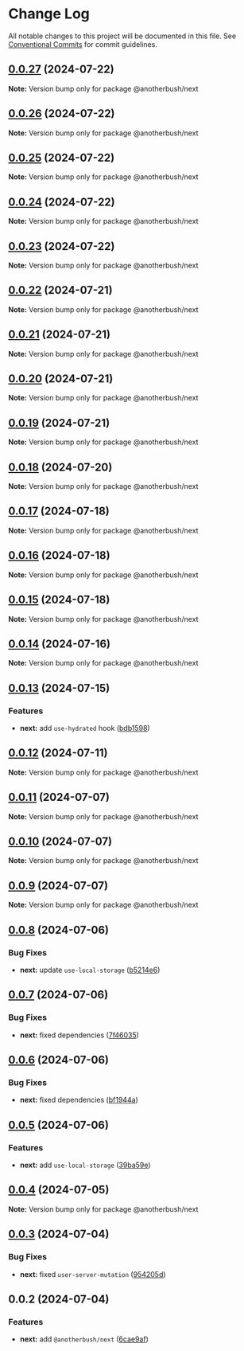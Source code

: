 # Change Log

All notable changes to this project will be documented in this file.
See [Conventional Commits](https://conventionalcommits.org) for commit guidelines.

## [0.0.27](https://github.com/anotherbush/utils/compare/@anotherbush/next@0.0.26...@anotherbush/next@0.0.27) (2024-07-22)

**Note:** Version bump only for package @anotherbush/next





## [0.0.26](https://github.com/anotherbush/utils/compare/@anotherbush/next@0.0.25...@anotherbush/next@0.0.26) (2024-07-22)

**Note:** Version bump only for package @anotherbush/next





## [0.0.25](https://github.com/anotherbush/utils/compare/@anotherbush/next@0.0.24...@anotherbush/next@0.0.25) (2024-07-22)

**Note:** Version bump only for package @anotherbush/next





## [0.0.24](https://github.com/anotherbush/utils/compare/@anotherbush/next@0.0.23...@anotherbush/next@0.0.24) (2024-07-22)

**Note:** Version bump only for package @anotherbush/next





## [0.0.23](https://github.com/anotherbush/utils/compare/@anotherbush/next@0.0.22...@anotherbush/next@0.0.23) (2024-07-22)

**Note:** Version bump only for package @anotherbush/next





## [0.0.22](https://github.com/anotherbush/utils/compare/@anotherbush/next@0.0.21...@anotherbush/next@0.0.22) (2024-07-21)

**Note:** Version bump only for package @anotherbush/next





## [0.0.21](https://github.com/anotherbush/utils/compare/@anotherbush/next@0.0.20...@anotherbush/next@0.0.21) (2024-07-21)

**Note:** Version bump only for package @anotherbush/next





## [0.0.20](https://github.com/anotherbush/utils/compare/@anotherbush/next@0.0.19...@anotherbush/next@0.0.20) (2024-07-21)

**Note:** Version bump only for package @anotherbush/next





## [0.0.19](https://github.com/anotherbush/utils/compare/@anotherbush/next@0.0.18...@anotherbush/next@0.0.19) (2024-07-21)

**Note:** Version bump only for package @anotherbush/next





## [0.0.18](https://github.com/anotherbush/utils/compare/@anotherbush/next@0.0.17...@anotherbush/next@0.0.18) (2024-07-20)

**Note:** Version bump only for package @anotherbush/next





## [0.0.17](https://github.com/anotherbush/utils/compare/@anotherbush/next@0.0.16...@anotherbush/next@0.0.17) (2024-07-18)

**Note:** Version bump only for package @anotherbush/next





## [0.0.16](https://github.com/anotherbush/utils/compare/@anotherbush/next@0.0.15...@anotherbush/next@0.0.16) (2024-07-18)

**Note:** Version bump only for package @anotherbush/next





## [0.0.15](https://github.com/anotherbush/utils/compare/@anotherbush/next@0.0.14...@anotherbush/next@0.0.15) (2024-07-18)

**Note:** Version bump only for package @anotherbush/next





## [0.0.14](https://github.com/anotherbush/utils/compare/@anotherbush/next@0.0.13...@anotherbush/next@0.0.14) (2024-07-16)

**Note:** Version bump only for package @anotherbush/next





## [0.0.13](https://github.com/anotherbush/utils/compare/@anotherbush/next@0.0.12...@anotherbush/next@0.0.13) (2024-07-15)


### Features

* **next:** add `use-hydrated` hook ([bdb1598](https://github.com/anotherbush/utils/commit/bdb1598cbac4bab9bade21db260d8b9f1f1db208))





## [0.0.12](https://github.com/anotherbush/utils/compare/@anotherbush/next@0.0.11...@anotherbush/next@0.0.12) (2024-07-11)

**Note:** Version bump only for package @anotherbush/next





## [0.0.11](https://github.com/anotherbush/utils/compare/@anotherbush/next@0.0.10...@anotherbush/next@0.0.11) (2024-07-07)

**Note:** Version bump only for package @anotherbush/next





## [0.0.10](https://github.com/anotherbush/utils/compare/@anotherbush/next@0.0.9...@anotherbush/next@0.0.10) (2024-07-07)

**Note:** Version bump only for package @anotherbush/next





## [0.0.9](https://github.com/anotherbush/utils/compare/@anotherbush/next@0.0.8...@anotherbush/next@0.0.9) (2024-07-07)

**Note:** Version bump only for package @anotherbush/next





## [0.0.8](https://github.com/anotherbush/utils/compare/@anotherbush/next@0.0.7...@anotherbush/next@0.0.8) (2024-07-06)


### Bug Fixes

* **next:** update `use-local-storage` ([b5214e6](https://github.com/anotherbush/utils/commit/b5214e6af214b1089dbdacd3a33d8d29fb57d994))





## [0.0.7](https://github.com/anotherbush/utils/compare/@anotherbush/next@0.0.6...@anotherbush/next@0.0.7) (2024-07-06)


### Bug Fixes

* **next:** fixed dependencies ([7f46035](https://github.com/anotherbush/utils/commit/7f460353220e206e4286a38ca9446ed96a6b24ae))





## [0.0.6](https://github.com/anotherbush/utils/compare/@anotherbush/next@0.0.5...@anotherbush/next@0.0.6) (2024-07-06)


### Bug Fixes

* **next:** fixed dependencies ([bf1944a](https://github.com/anotherbush/utils/commit/bf1944ae1961ece4e28cc8ccb5df66ef94a6b383))





## [0.0.5](https://github.com/anotherbush/utils/compare/@anotherbush/next@0.0.4...@anotherbush/next@0.0.5) (2024-07-06)


### Features

* **next:** add `use-local-storage` ([39ba59e](https://github.com/anotherbush/utils/commit/39ba59e714cf488d15bdece757df4a95fa6dceba))





## [0.0.4](https://github.com/anotherbush/utils/compare/@anotherbush/next@0.0.3...@anotherbush/next@0.0.4) (2024-07-05)

**Note:** Version bump only for package @anotherbush/next





## [0.0.3](https://github.com/anotherbush/utils/compare/@anotherbush/next@0.0.2...@anotherbush/next@0.0.3) (2024-07-04)


### Bug Fixes

* **next:** fixed `user-server-mutation` ([954205d](https://github.com/anotherbush/utils/commit/954205d7f9268666bc5b9e969d472edcb5bfea0c))





## 0.0.2 (2024-07-04)


### Features

* **next:** add `@anotherbush/next` ([6cae9af](https://github.com/anotherbush/utils/commit/6cae9afb3702d09cbb0015d0677a987e90f4e3cf))
